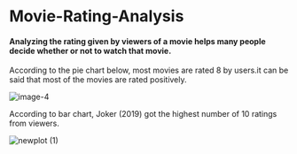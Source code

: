 # Movie-Rating-Analysis

#### Analyzing the rating given by viewers of a movie helps many people decide whether or not to watch that movie.




According to the pie chart below, most movies are rated 8 by users.it can be said that most of the movies are rated positively.

![image-4](https://user-images.githubusercontent.com/49492170/213712560-256b106d-0fc4-4dcd-8fe8-9bae02940bab.png)





According to bar chart, Joker (2019) got the highest number of 10 ratings from viewers.

![newplot (1)](https://user-images.githubusercontent.com/49492170/213712759-5773fbbb-c655-45a0-8224-bde39702a560.png)
